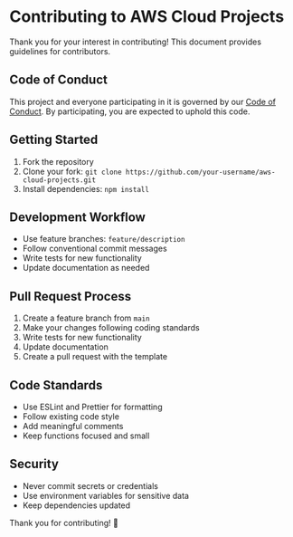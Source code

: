 # Contributing to AWS Cloud Projects

Thank you for your interest in contributing! This document provides guidelines for contributors.

## Code of Conduct

This project and everyone participating in it is governed by our [Code of Conduct](CODE_OF_CONDUCT.md). By participating, you are expected to uphold this code.

## Getting Started

1. Fork the repository
2. Clone your fork: `git clone https://github.com/your-username/aws-cloud-projects.git`
3. Install dependencies: `npm install`

## Development Workflow

- Use feature branches: `feature/description`
- Follow conventional commit messages
- Write tests for new functionality
- Update documentation as needed

## Pull Request Process

1. Create a feature branch from `main`
2. Make your changes following coding standards
3. Write tests for new functionality
4. Update documentation
5. Create a pull request with the template

## Code Standards

- Use ESLint and Prettier for formatting
- Follow existing code style
- Add meaningful comments
- Keep functions focused and small

## Security

- Never commit secrets or credentials
- Use environment variables for sensitive data
- Keep dependencies updated

Thank you for contributing! 🚀
